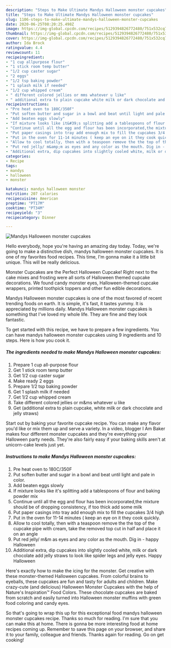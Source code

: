 ```yaml
---
description: "Steps to Make Ultimate Mandys Halloween monster cupcakes"
title: "Steps to Make Ultimate Mandys Halloween monster cupcakes"
slug: 1106-steps-to-make-ultimate-mandys-halloween-monster-cupcakes
date: 2020-06-25T08:20:25.498Z
image: https://img-global.cpcdn.com/recipes/5129394826772480/751x532cq70/mandys-halloween-monster-cupcakes-recipe-main-photo.jpg
thumbnail: https://img-global.cpcdn.com/recipes/5129394826772480/751x532cq70/mandys-halloween-monster-cupcakes-recipe-main-photo.jpg
cover: https://img-global.cpcdn.com/recipes/5129394826772480/751x532cq70/mandys-halloween-monster-cupcakes-recipe-main-photo.jpg
author: Ida Brock
ratingvalue: 4.4
reviewcount: 11
recipeingredient:
- "1 cup allpurpose flour"
- "1 stick room temp butter"
- "1/2 cup caster sugar"
- "2 eggs"
- "1/2 tsp baking powder"
- "1 splash milk if needed"
- "1/2 cup whipped cream"
- " different colored jellies or mms whatever u like"
- " additional extra to plain cupcake white milk or dark chocolate and jelly straws"
recipeinstructions:
- "Pre heat oven to 180C/350F"
- "Put soften butter and sugar in a bowl and beat until light and pale in color."
- "Add beaten eggs slowly"
- "If mixture looks like it&#39;s splitting add a tablespoons of flour and baking powder mix"
- "Continue until all the egg and flour has been incorporated,the mixture should be of dropping consistency, if too thick add some milk"
- "Put paper casings into tray add enough mix to fill the cupcakes 3/4 high"
- "Put in the oven for 11-14 minutes ( keep an eye on it they cook quickly."
- "Allow to cool totally, then with a teaspoon remove the the top of the cupcake pipe with cream, take the removed top cut in half and place it on an angle"
- "Put red jelly/ m&amp;m as eyes and any color as the mouth. Dig in - happy Halloween"
- "Additional extra, dip cupcakes into slightly cooled white, milk or dark chocolate add jelly straws to look like spider legs and jelly eyes. Happy Halloween"
categories:
- Recipe
tags:
- mandys
- halloween
- monster

katakunci: mandys halloween monster 
nutrition: 207 calories
recipecuisine: American
preptime: "PT17M"
cooktime: "PT34M"
recipeyield: "3"
recipecategory: Dinner

---
```



![Mandys Halloween monster cupcakes](https://img-global.cpcdn.com/recipes/5129394826772480/751x532cq70/mandys-halloween-monster-cupcakes-recipe-main-photo.jpg)

Hello everybody, hope you're having an amazing day today. Today, we're going to make a distinctive dish, mandys halloween monster cupcakes. It is one of my favorites food recipes. This time, I'm gonna make it a little bit unique. This will be really delicious.

Monster Cupcakes are the Perfect Halloween Cupcake! Right next to the cake mixes and frosting were all sorts of Halloween themed cupcake decorations. We found candy monster eyes, Halloween-themed cupcake wrappers, printed toothpick toppers and other fun edible decorations.

Mandys Halloween monster cupcakes is one of the most favored of recent trending foods on earth. It is simple, it's fast, it tastes yummy. It is appreciated by millions daily. Mandys Halloween monster cupcakes is something that I've loved my whole life. They are fine and they look fantastic.


To get started with this recipe, we have to prepare a few ingredients. You can have mandys halloween monster cupcakes using 9 ingredients and 10 steps. Here is how you cook it.

<!--inarticleads1-->

##### The ingredients needed to make Mandys Halloween monster cupcakes:

1. Prepare 1 cup all-purpose flour
1. Get 1 stick room temp butter
1. Get 1/2 cup caster sugar
1. Make ready 2 eggs
1. Prepare 1/2 tsp baking powder
1. Get 1 splash milk if needed
1. Get 1/2 cup whipped cream
1. Take  different colored jellies or m&amp;ms whatever u like
1. Get  (additional extra to plain cupcake, white milk or dark chocolate and jelly straws)


Start out by baking your favorite cupcake recipe. You can make any flavor you&#39;d like or mix them up and serve a variety. In a video, blogger I Am Baker makes four different monster cupcakes and they&#39;re everything your Halloween party needs. They&#39;re also fairly easy if your baking skills aren&#39;t at unicorn-cake levels just yet. 

<!--inarticleads2-->

##### Instructions to make Mandys Halloween monster cupcakes:

1. Pre heat oven to 180C/350F
1. Put soften butter and sugar in a bowl and beat until light and pale in color.
1. Add beaten eggs slowly
1. If mixture looks like it&#39;s splitting add a tablespoons of flour and baking powder mix
1. Continue until all the egg and flour has been incorporated,the mixture should be of dropping consistency, if too thick add some milk
1. Put paper casings into tray add enough mix to fill the cupcakes 3/4 high
1. Put in the oven for 11-14 minutes ( keep an eye on it they cook quickly.
1. Allow to cool totally, then with a teaspoon remove the the top of the cupcake pipe with cream, take the removed top cut in half and place it on an angle
1. Put red jelly/ m&amp;m as eyes and any color as the mouth. Dig in - happy Halloween
1. Additional extra, dip cupcakes into slightly cooled white, milk or dark chocolate add jelly straws to look like spider legs and jelly eyes. Happy Halloween


Here&#39;s exactly how to make the icing for the monster. Get creative with these monster-themed Halloween cupcakes. From colorful brains to eyeballs, these cupcakes are fun and tasty for adults and children. Make crazy-cute (and delicious) Halloween Monster Cupcakes with the help of Nature&#39;s Inspiration™ Food Colors. These chocolate cupcakes are baked from scratch and easily turned into Halloween monster muffins with green food coloring and candy eyes. 

So that's going to wrap this up for this exceptional food mandys halloween monster cupcakes recipe. Thanks so much for reading. I'm sure that you can make this at home. There is gonna be more interesting food at home recipes coming up. Remember to save this page on your browser, and share it to your family, colleague and friends. Thanks again for reading. Go on get cooking!
